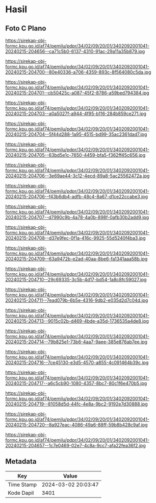 # Hasil

## Foto C Plano

https://sirekap-obj-formc.kpu.go.id/af74/pemilu/pdpr/34/02/09/20/01/3402092001041-20240215-204656--ca71c5b0-6137-4310-91ac-29a11a35b879.jpg

https://sirekap-obj-formc.kpu.go.id/af74/pemilu/pdpr/34/02/09/20/01/3402092001041-20240215-204700--80e40336-a706-4359-893c-8f564080c5da.jpg

https://sirekap-obj-formc.kpu.go.id/af74/pemilu/pdpr/34/02/09/20/01/3402092001041-20240215-204701--cb50425c-a087-45f2-8786-a59bed794384.jpg

https://sirekap-obj-formc.kpu.go.id/af74/pemilu/pdpr/34/02/09/20/01/3402092001041-20240215-204703--a0a5027f-a944-4f95-b116-284b859ce271.jpg

https://sirekap-obj-formc.kpu.go.id/af74/pemilu/pdpr/34/02/09/20/01/3402092001041-20240215-204704--5f44d288-1a95-4515-bd99-35ac2361dad7.jpg

https://sirekap-obj-formc.kpu.go.id/af74/pemilu/pdpr/34/02/09/20/01/3402092001041-20240215-204705--63bd5e1c-7650-4459-bfa5-f362ff45c656.jpg

https://sirekap-obj-formc.kpu.go.id/af74/pemilu/pdpr/34/02/09/20/01/3402092001041-20240215-204706--3e69ae44-3c12-4ecd-89a8-5ac25562472a.jpg

https://sirekap-obj-formc.kpu.go.id/af74/pemilu/pdpr/34/02/09/20/01/3402092001041-20240215-204706--f43b6db4-adfb-48c4-8a67-d1ce22ccabe3.jpg

https://sirekap-obj-formc.kpu.go.id/af74/pemilu/pdpr/34/02/09/20/01/3402092001041-20240215-204707--d7990c9b-4a78-4a0b-898f-0afb30b2add9.jpg

https://sirekap-obj-formc.kpu.go.id/af74/pemilu/pdpr/34/02/09/20/01/3402092001041-20240215-204708--d37e9fec-0f1a-416c-9925-55d5240f4ba3.jpg

https://sirekap-obj-formc.kpu.go.id/af74/pemilu/pdpr/34/02/09/20/01/3402092001041-20240215-204709--63a9472b-e2ad-40aa-8be6-fa1341aaa58b.jpg

https://sirekap-obj-formc.kpu.go.id/af74/pemilu/pdpr/34/02/09/20/01/3402092001041-20240215-204710--29c69335-3c5b-4d17-bd54-1a8c8fc59027.jpg

https://sirekap-obj-formc.kpu.go.id/af74/pemilu/pdpr/34/02/09/20/01/3402092001041-20240215-204711--7ead079b-6b5e-4316-9db2-e035d2d7c04d.jpg

https://sirekap-obj-formc.kpu.go.id/af74/pemilu/pdpr/34/02/09/20/01/3402092001041-20240215-204713--9015c02b-d469-4bde-a35d-1736535a4de8.jpg

https://sirekap-obj-formc.kpu.go.id/af74/pemilu/pdpr/34/02/09/20/01/3402092001041-20240215-204714--79b825e1-73b6-4aa7-9aee-385e876ab7ee.jpg

https://sirekap-obj-formc.kpu.go.id/af74/pemilu/pdpr/34/02/09/20/01/3402092001041-20240215-204716--7ce45130-e3d5-4570-a855-4c091464b39c.jpg

https://sirekap-obj-formc.kpu.go.id/af74/pemilu/pdpr/34/02/09/20/01/3402092001041-20240215-204717--a6c5cb90-1080-4357-8bc7-80c1f6e470b5.jpg

https://sirekap-obj-formc.kpu.go.id/af74/pemilu/pdpr/34/02/09/20/01/3402092001041-20240215-204719--81058d5d-44fc-4e8a-9bc2-9192e7d30888.jpg

https://sirekap-obj-formc.kpu.go.id/af74/pemilu/pdpr/34/02/09/20/01/3402092001041-20240215-204720--8a927eac-4086-49a6-88ff-59b8b428c9af.jpg

https://sirekap-obj-formc.kpu.go.id/af74/pemilu/pdpr/34/02/09/20/01/3402092001041-20240215-204657--1c7e0469-02e7-4c8a-9cc7-afa22fea36f2.jpg


## Metadata

| Key        | Value               |
| ---------- | ------------------- |
| Time Stamp | 2024-03-02 20:03:47 |
| Kode Dapil | 3401                |



